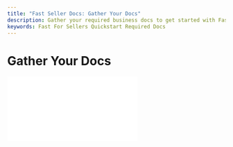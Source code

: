 ```yaml
---
title: "Fast Seller Docs: Gather Your Docs"
description: Gather your required business docs to get started with Fast as a Seller!
keywords: Fast For Sellers Quickstart Required Docs
---
```


# Gather Your Docs

<embed src="/reusables/for-developers/_gather-your-docs.md" />
